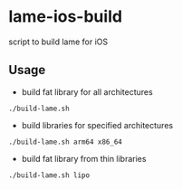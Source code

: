 # lame-ios-build

script to build lame for iOS

## Usage

* build fat library for all architectures
```
./build-lame.sh
```

* build libraries for specified architectures
```
./build-lame.sh arm64 x86_64
```

* build fat library from thin libraries
```
./build-lame.sh lipo
```

